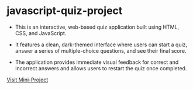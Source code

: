 # javascript-quiz-project

- This is an interactive, web-based quiz application built using HTML, CSS, and JavaScript.

- It features a clean, dark-themed interface where users can start a quiz, answer a series of multiple-choice questions, and see their final score.

- The application provides immediate visual feedback for correct and incorrect answers and allows users to restart the quiz once completed.

[Visit Mini-Project](https://omkarg419.github.io/javascript-quiz-project/)
